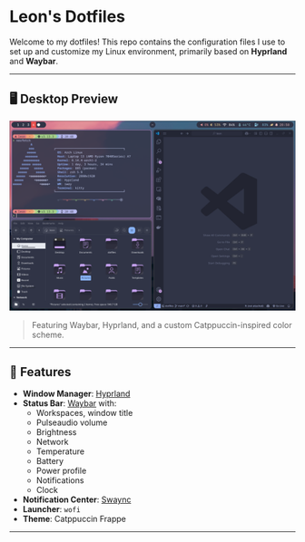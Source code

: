 # Leon's Dotfiles

Welcome to my dotfiles! This repo contains the configuration files I use to set up and customize my Linux environment, primarily based on **Hyprland** and **Waybar**.

---

## 🖥️ Desktop Preview

![Desktop Screenshot](./Pictures/desktop.png)

> Featuring Waybar, Hyprland, and a custom Catppuccin-inspired color scheme.

---


## 🔧 Features

- **Window Manager**: [Hyprland](https://github.com/hyprwm/Hyprland)
- **Status Bar**: [Waybar](https://github.com/Alexays/Waybar) with:
  - Workspaces, window title
  - Pulseaudio volume
  - Brightness
  - Network
  - Temperature
  - Battery
  - Power profile
  - Notifications
  - Clock
- **Notification Center**: [Swaync](https://github.com/ErikReider/SwayNotificationCenter)
- **Launcher**: `wofi`
- **Theme**: Catppuccin Frappe

---
